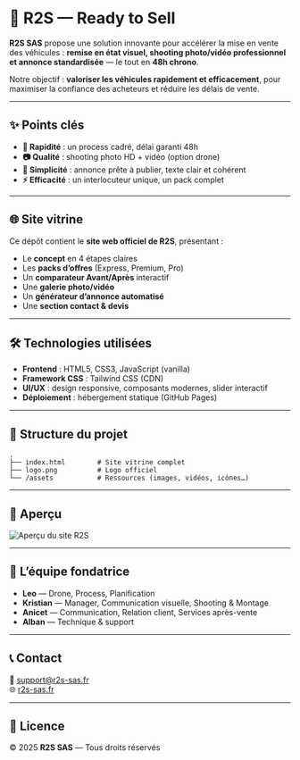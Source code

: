 # 🚗 R2S — Ready to Sell

**R2S SAS** propose une solution innovante pour accélérer la mise en vente des véhicules : **remise en état visuel, shooting photo/vidéo professionnel et annonce standardisée** — le tout en **48h chrono**.  

Notre objectif : **valoriser les véhicules rapidement et efficacement**, pour maximiser la confiance des acheteurs et réduire les délais de vente.

---

## ✨ Points clés

- **🚀 Rapidité** : un process cadré, délai garanti 48h  
- **📷 Qualité** : shooting photo HD + vidéo (option drone)  
- **📝 Simplicité** : annonce prête à publier, texte clair et cohérent  
- **⚡ Efficacité** : un interlocuteur unique, un pack complet  

---

## 🌐 Site vitrine

Ce dépôt contient le **site web officiel de R2S**, présentant :  

- Le **concept** en 4 étapes claires  
- Les **packs d’offres** (Express, Premium, Pro)  
- Un **comparateur Avant/Après** interactif  
- Une **galerie photo/vidéo**  
- Un **générateur d’annonce automatisé**  
- Une **section contact & devis**  

---

## 🛠️ Technologies utilisées

- **Frontend** : HTML5, CSS3, JavaScript (vanilla)  
- **Framework CSS** : Tailwind CSS (CDN)  
- **UI/UX** : design responsive, composants modernes, slider interactif  
- **Déploiement** : hébergement statique (GitHub Pages)  

---

## 📂 Structure du projet

```
.
├── index.html        # Site vitrine complet
├── logo.png          # Logo officiel
└── /assets           # Ressources (images, vidéos, icônes…)
```

---

## 📸 Aperçu


![Aperçu du site R2S](demo.gif)

---

## 👥 L’équipe fondatrice

- **Leo** — Drone, Process, Planification  
- **Kristian** — Manager, Communication visuelle, Shooting & Montage  
- **Anicet** — Communication, Relation client, Services après-vente  
- **Alban** — Technique & support  

---

## 📞 Contact

📧 support@r2s-sas.fr  
🌐 [r2s-sas.fr](https://r2s-sas.fr)  

---

## 📄 Licence

© 2025 **R2S SAS** — Tous droits réservés  
